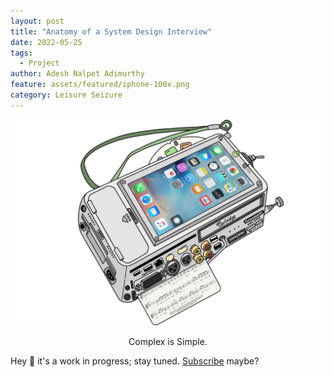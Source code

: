 ```yaml
---
layout: post
title: "Anatomy of a System Design Interview"
date: 2022-05-25
tags:
  - Project
author: Adesh Nalpet Adimurthy
feature: assets/featured/iphone-100x.png
category: Leisure Seizure
---
```


<img class="center-image" src="./assets/featured/iphone-100x.png" /> 
<p style="text-align: center;">Complex is Simple. </p>

Hey 👋 it's a work in progress; stay tuned. [Subscribe](https://pyblog.medium.com/subscribe) maybe?